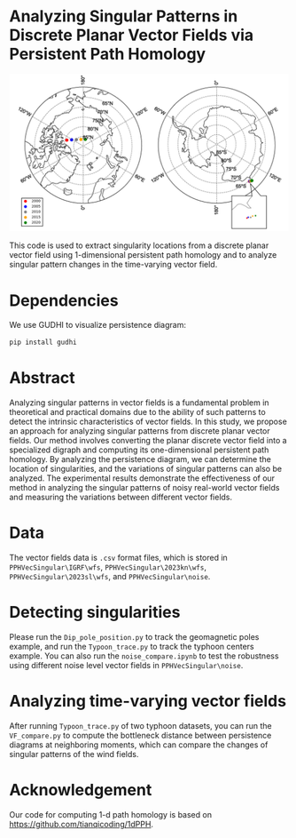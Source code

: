 # Analyzing Singular Patterns in Discrete Planar Vector Fields via Persistent Path Homology
![](https://github.com/AmatherCY/PPHVecSingular/blob/main/magfield.png)

This code is used to extract singularity locations from a discrete planar vector field using 1-dimensional persistent path homology and to analyze singular pattern changes in the time-varying vector field.

# Dependencies
We use GUDHI to visualize persistence diagram:

``` python
pip install gudhi
```

# Abstract
Analyzing singular patterns in vector fields is a fundamental problem in theoretical and practical domains due to the ability of such patterns to detect the intrinsic characteristics of vector fields. In this study, we propose an approach for analyzing singular patterns from discrete planar vector fields. Our method involves converting the planar discrete vector field into a specialized digraph and computing its one-dimensional persistent path homology. By analyzing the persistence diagram, we can determine the location of singularities, and the variations of singular patterns can also be analyzed. The experimental results demonstrate the effectiveness of our method in analyzing the singular patterns of noisy real-world vector fields and measuring the variations between different vector fields.

# Data
The vector fields data is `.csv` format files, which is stored in `PPHVecSingular\IGRF\wfs`, `PPHVecSingular\2023kn\wfs`, `PPHVecSingular\2023sl\wfs`, and `PPHVecSingular\noise`.

# Detecting singularities
Please run the `Dip_pole_position.py` to track the geomagnetic poles example, and run the `Typoon_trace.py` to track the typhoon centers example.
You can also run the `noise_compare.ipynb` to test the robustness using different noise level vector fields in `PPHVecSingular\noise`.

# Analyzing time-varying vector fields
After running `Typoon_trace.py` of two typhoon datasets, you can run the `VF_compare.py` to compute the bottleneck distance between persistence diagrams at neighboring moments, which can compare the changes of singular patterns of the wind fields.

# Acknowledgement
Our code for computing 1-d path homology is based on https://github.com/tianqicoding/1dPPH.
